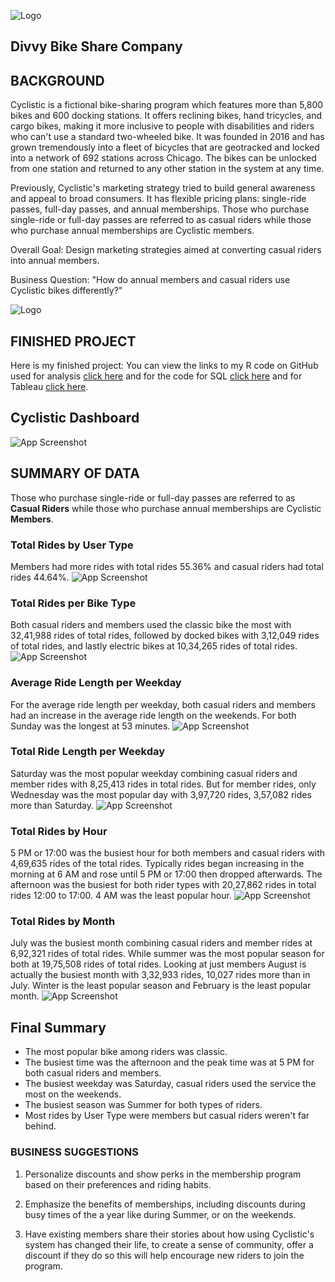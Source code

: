 ![Logo](https://github.com/rejoice03/divvy_bike_share_company/blob/main/Tableau/divvy-logo.png?raw=true)

## Divvy Bike Share Company

## BACKGROUND

Cyclistic is a fictional bike-sharing program which features more than 5,800
bikes and 600 docking stations. It offers reclining bikes, hand tricycles, and cargo
bikes, making it more inclusive to people with disabilities and riders who can't use a
standard two-wheeled bike. It was founded in 2016 and has grown tremendously into a
fleet of bicycles that are geotracked and locked into a network of 692 stations across
Chicago. The bikes can be unlocked from one station and returned to any other station
in the system at any time.

Previously, Cyclistic's marketing strategy tried to build general awareness and
appeal to broad consumers. It has flexible pricing plans: single-ride passes,
full-day passes, and annual memberships. Those who purchase single-ride or full-day
passes are referred to as casual riders while those who purchase annual memberships are
Cyclistic members.

Overall Goal: Design marketing strategies aimed at converting casual riders into annual
members.

Business Question: "How do annual members and casual riders use Cyclistic bikes
differently?"

![Logo](https://github.com/rejoice03/divvy_bike_share_company/blob/main/Tableau/ch_Divvy-bikes+\(1\).jpg?raw=true)

## FINISHED PROJECT

Here is my finished project: You can view the links to my R code on GitHub used for
analysis [click here](https://github.com/rejoice03/divvy_bike_share_company/blob/main/R/cyclistic%20R%20Markdown.Rmd) and for the code for SQL [click here](https://github.com/rejoice03/divvy_bike_share_company/blob/main/cyclistic%202021.sql) and for Tableau [click here](https://public.tableau.com/app/profile/rejoice.raju/viz/Cyclistic_16685942444700/Dashboard1).

## Cyclistic Dashboard

![App Screenshot](https://github.com/rejoice03/divvy_bike_share_company/blob/main/Tableau/Dashboard%201%20\(2\).png?raw=true)

## SUMMARY OF DATA

Those who purchase single-ride or full-day passes are referred to as **Casual Riders**
while those who purchase annual memberships are Cyclistic **Members**.

### Total Rides by User Type

Members had more rides with total rides 55.36% and casual riders had total rides 44.64%.
![App Screenshot](https://github.com/rejoice03/divvy_bike_share_company/blob/main/Tableau/Menber%20Type.png?raw=true)

### Total Rides per Bike Type

Both casual riders and members used the classic bike the most with 32,41,988 rides
of total rides, followed by docked bikes with 3,12,049 rides of total rides,
and lastly electric bikes at 10,34,265 rides of total rides.
![App Screenshot](https://github.com/rejoice03/divvy_bike_share_company/blob/main/Tableau/Bike%20Type.png?raw=true)

### Average Ride Length per Weekday

For the average ride length per weekday, both casual riders and members had an increase
in the average ride length on the weekends. For both Sunday was the longest at 53 minutes.
![App Screenshot](https://github.com/rejoice03/divvy_bike_share_company/blob/main/Tableau/Avg.%20Ride%20Length%20per%20Weekday.png?raw=true)

### Total Ride Length per Weekday

Saturday was the most popular weekday combining casual riders and member rides with
8,25,413 rides in total rides. But for member rides, only Wednesday was the most
popular day with 3,97,720 rides, 3,57,082 rides more than Saturday.
![App Screenshot](https://github.com/rejoice03/divvy_bike_share_company/blob/main/Tableau/Total%20Ride%20Length%20per%20Weekday.png?raw=true)

### Total Rides by Hour

5 PM or 17:00 was the busiest hour for both members and casual riders with 4,69,635 rides
of the total rides. Typically rides began increasing in the morning at 6 AM and
rose until 5 PM or 17:00 then dropped afterwards. The afternoon was the busiest for both
rider types with  20,27,862 rides in total rides 12:00 to 17:00. 4 AM was the least
popular hour.
![App Screenshot](https://github.com/rejoice03/divvy_bike_share_company/blob/main/Tableau/Total%20Ride%20per%20Hour.png?raw=true)

### Total Rides by Month

July was the busiest month combining casual riders and member rides at 6,92,321 rides
of total rides. While summer was the most popular season for both at 19,75,508 rides of
total rides. Looking at just members August is actually the busiest month with 3,32,933
rides, 10,027 rides more than in July. Winter is the least popular season and February is the
least popular month.
![App Screenshot](https://github.com/rejoice03/divvy_bike_share_company/blob/main/Tableau/Total%20Ride%20by%20Months.png?raw=true)

## Final Summary

*   The most popular bike among riders was classic.
*   The busiest time was the afternoon and the peak time was at 5 PM for both casual riders and members.
*   The busiest weekday was Saturday, casual riders used the service the most on the weekends.
*   The busiest season was Summer for both types of riders.
*   Most rides by User Type were members but casual riders weren't far behind.

### BUSINESS SUGGESTIONS

1.  Personalize discounts and show perks in the membership program based on their
    preferences and riding habits.

2.  Emphasize the benefits of memberships, including discounts during busy times of the
    a year like during Summer, or on the weekends.

3.  Have existing members share their stories about how using Cyclistic's system has
    changed their life, to create a sense of community, offer a discount if they do so this
    will help encourage new riders to join the program.
